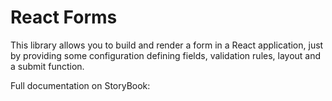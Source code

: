 # React Forms

This library allows you to build and render a form in a React application, just by providing some configuration defining fields, validation rules, layout and a submit function.

Full documentation on StoryBook: 
